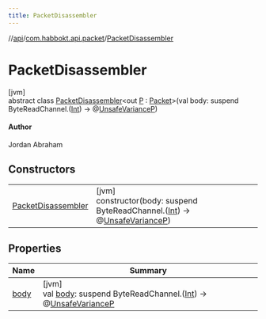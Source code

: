 ```yaml
---
title: PacketDisassembler
---
```

//[api](../../../index.html)/[com.habbokt.api.packet](../index.html)/[PacketDisassembler](index.html)



# PacketDisassembler



[jvm]\
abstract class [PacketDisassembler](index.html)&lt;out [P](index.html) : [Packet](../-packet/index.html)&gt;(val body: suspend ByteReadChannel.([Int](https://kotlinlang.org/api/latest/jvm/stdlib/kotlin/-int/index.html)) -&gt; @[UnsafeVariance](https://kotlinlang.org/api/latest/jvm/stdlib/kotlin/-unsafe-variance/index.html)[P](index.html))

#### Author



Jordan Abraham



## Constructors


| | |
|---|---|
| [PacketDisassembler](-packet-disassembler.html) | [jvm]<br>constructor(body: suspend ByteReadChannel.([Int](https://kotlinlang.org/api/latest/jvm/stdlib/kotlin/-int/index.html)) -&gt; @[UnsafeVariance](https://kotlinlang.org/api/latest/jvm/stdlib/kotlin/-unsafe-variance/index.html)[P](index.html)) |


## Properties


| Name | Summary |
|---|---|
| [body](body.html) | [jvm]<br>val [body](body.html): suspend ByteReadChannel.([Int](https://kotlinlang.org/api/latest/jvm/stdlib/kotlin/-int/index.html)) -&gt; @[UnsafeVariance](https://kotlinlang.org/api/latest/jvm/stdlib/kotlin/-unsafe-variance/index.html)[P](index.html) |

